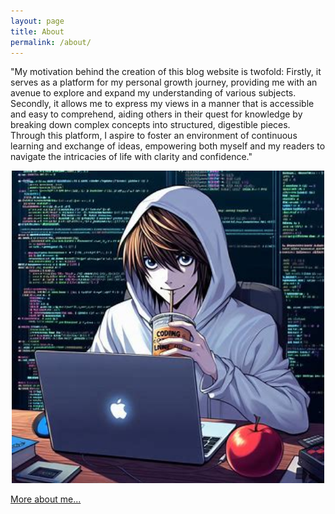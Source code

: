 ```yaml
---
layout: page
title: About
permalink: /about/
---
```


"My motivation behind the creation of this blog website is twofold: Firstly, it serves as a platform for my personal growth journey, providing me with an avenue to explore and expand my understanding of various subjects. Secondly, it allows me to express my views in a manner that is accessible and easy to comprehend, aiding others in their quest for knowledge by breaking down complex concepts into structured, digestible pieces. Through this platform, I aspire to foster an environment of continuous learning and exchange of ideas, empowering both myself and my readers to navigate the intricacies of life with clarity and confidence."

<center><img src="/images/LightCode.jpeg" width="500px" height="500px"></center>

<a href='https://jr-dev1001.github.io/Hello-World/'> More about me...</a>
